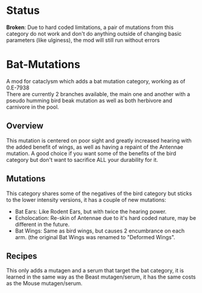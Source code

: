 # Status
**Broken**: Due to hard coded limitations, a pair of mutations from this category do not work and don't do anything outside of changing basic parameters (like ulginess), the mod will still run without errors

# Bat-Mutations
  A mod for cataclysm which adds a bat mutation category, working as of 0.E-7938  
  There are currently 2 branches available, the main one and another with a pseudo humming bird beak mutation as well as both herbivore and carnivore in the pool.

## Overview  
 This mutation is centered on poor sight and greatly increased hearing with the added benefit of wings, as well as having a repaint of the Antennae mutation. A good  choice if you want some of the benefits of the bird category but don't want to sacrifice ALL your durability for it.

## Mutations  
This category shares some of the negatives of the bird category but sticks to the lower intensity versions, it has a couple of new mutations:
- Bat Ears: Like Rodent Ears, but with twice the hearing power.
- Echolocation: Re-skin of Antennae due to it's hard coded nature, may be different in the future.
- Bat Wings: Same as bird wings, but causes 2 encumbrance on each arm. (the original Bat Wings was renamed to "Deformed Wings".
  
## Recipes  
This only adds a mutagen and a serum that target the bat category, it is learned in the same way as the Beast mutagen/serum, it has the same costs as the Mouse mutagen/serum.
